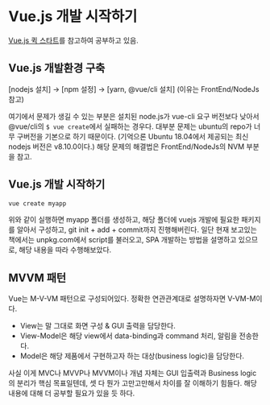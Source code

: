 # Vue.js 개발 시작하기
[Vue.js 퀵 스타트](http://www.yes24.com/Product/Goods/45091747)를 참고하여
공부하고 있음.

## Vue.js 개발환경 구축
[nodejs 설치] -> [npm 설정] -> [yarn, @vue/cli 설치]
(이유는 FrontEnd/NodeJs 참고)

여기에서 문제가 생길 수 있는 부분은 설치된 node.js가 vue-cli 요구 버전보다
낮아서 @vue/cli의 `$ vue create`에서 실패하는 경우다. 대부분 문제는 ubuntu의
repo가 너무 구버전을 기본으로 하기 때문이다.
(기억으론 Ubuntu 18.04에서 제공되는 최신 nodejs 버전은 v8.10.0이다.)
해당 문제의 해결법은 FrontEnd/NodeJs의 NVM 부분을 참고.

## Vue.js 개발 시작하기
```sh
vue create myapp
```
위와 같이 실행하면 myapp 폴더를 생성하고, 해당 폴더에 vuejs 개발에 필요한
패키지를 알아서 구성하고, git init + add + commit까지 진행해버린다. 일단 현재
보고있는 책에서는 unpkg.com에서 script를 불러오고, SPA 개발하는 방법을
설명하고 있으므로, 해당 내용을 따라 수행해보았다.

## MVVM 패턴
Vue는 M-V-VM 패턴으로 구성되어있다. 정확한 연관관계대로 설명하자면 V-VM-M이다.
 *  View는 말 그대로 화면 구성 & GUI 출력을 담당한다.
 *  View-Model은 해당 view에서 data-binding과 command 처리, 알림을 전송한다.
 *  Model은 해당 제품에서 구현하고자 하는 대상(business logic)을 담당한다.

사실 이게 MVC나 MVVP나 MVVM이나 개념 자체는 GUI 입출력과 Business logic의
분리가 핵심 목표일텐데, 셋 다 뭔가 고만고만해서 차이를 잘 이해하기 힘들다.
해당 내용에 대해 더 공부할 필요가 있을 듯 하다.

